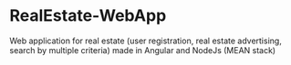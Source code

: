 # RealEstate-WebApp
Web application for real estate (user registration, real estate advertising, search by multiple criteria) made in Angular and NodeJs (MEAN stack)
